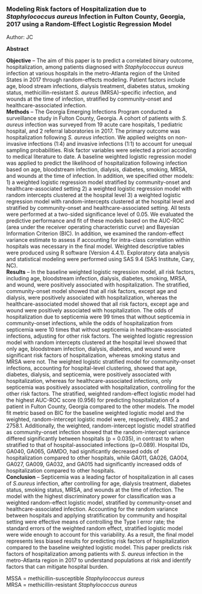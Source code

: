 ### Modeling Risk factors of Hospitalization due to *Staphylococcus aureus* Infection in Fulton County, Georgia, 2017 using a Random-Effect Logistic Regression Model
Author: JC<br>

**Abstract**

**Objective** – The aim of this paper is to predict a correlated binary outcome, hospitalization, among patients diagnosed with *Staphylococcus aureus* infection at various hospitals in the metro-Atlanta region of the United States in 2017 through random-effects modeling. Patient factors include age, blood stream infections, dialysis treatment, diabetes status, smoking status, methicillin-resistant *S. aureus* (MRSA)-specific infection, and wounds at the time of infection, stratified by community-onset and healthcare-associated infection.<br>
**Methods** – The Georgia Emerging Infections Program conducted a surveillance study in Fulton County, Georgia. A cohort of patients with *S. aureus* infection was surveyed from 19 acute care hospitals, 1 pediatric hospital, and 2 referral laboratories in 2017. The primary outcome was hospitalization following *S. aureus* infection. We applied weights on non-invasive infections (1:4) and invasive infections (1:1) to account for unequal sampling probabilities. Risk factor variables were selected a priori according to medical literature to date. A baseline weighted logistic regression model was applied to predict the likelihood of hospitalization following infection based on age, bloodstream infection, dialysis, diabetes, smoking, MRSA, and wounds at the time of infection. In addition, we specified other models: 1) a weighted logistic regression model stratified by community-onset and healthcare-associated setting 2) a weighted logistic regression model with random intercepts clustered at the hospital level 3) a weighted logistic regression model with random-intercepts clustered at the hospital level and stratified by community-onset and healthcare-associated setting. All tests were performed at a two-sided significance level of 0.05. We evaluated the predictive performance and fit of these models based on the AUC-ROC (area under the receiver operating characteristic curve) and Bayesian Information Criterion (BIC). In addition, we examined the random-effect variance estimate to assess if accounting for intra-class correlation within hospitals was necessary in the final model. Weighted descriptive tables were produced using R software (Version 4.4.1). Exploratory data analysis and statistical modeling were performed using SAS 9.4 (SAS Institute, Cary, NC).<br>
**Results** – In the baseline weighted logistic regression model, all risk factors, including age, bloodstream infection, dialysis, diabetes, smoking, MRSA, and wound, were positively associated with hospitalization. The stratified, community-onset model showed that all risk factors, except age and dialysis, were positively associated with hospitalization, whereas the healthcare-associated model showed that all risk factors, except age and wound were positively associated with hospitalization. The odds of hospitalization due to septicemia were 99 times that without septicemia in community-onset infections, while the odds of hospitalization from septicemia were 10 times that without septicemia in healthcare-associated infections, adjusting for other risk factors. The weighted logistic regression model with random intercepts clustered at the hospital level showed that only age, bloodstream infection, dialysis, diabetes, and wound were significant risk factors of hospitalization, whereas smoking status and MRSA were not. The weighted logistic stratified model for community-onset infections, accounting for hospital-level clustering, showed that age, diabetes, dialysis, and septicemia, were positively associated with hospitalization, whereas for healthcare-associated infections, only septicemia was positively associated with hospitalization, controlling for the other risk factors. The stratified, weighted random-effect logistic model had the highest AUC-ROC score (0.956) for predicting hospitalization of a patient in Fulton County, Georgia compared to the other models. The model fit metric based on BIC for the baseline weighted logistic model and the weighted, random-intercept logistic model were, respectively, 4185.2 and 2758.1. Additionally, the weighted, random-intercept logistic model stratified as community-onset infection showed that the random-intercept variance differed significantly between hospitals (p = 0.035), in contrast to when stratified to that of hospital-associated infections (p=0.089). Hospital IDs, GA040, GA065, GAMDO, had significantly decreased odds of hospitalization compared to other hospitals, while GA011, GA026, GA004, GA027, GA009, GA032, and GA015 had significantly increased odds of hospitalization compared to other hospitals.<br>
**Conclusion** – Septicemia was a leading factor of hospitalization in all cases of *S.aureus* infection, after controlling for age, dialysis treatment, diabetes status, smoking status, MRSA, and wounds at the time of infection. The model with the highest discriminatory power for classification was a weighted random-effect logistic model, stratified by community-onset and healthcare-associated infection. Accounting for the random variance between hospitals and applying stratification by community and hospital setting were effective means of controlling the Type I error rate; the standard errors of the weighted random effect, stratified logistic model were wide enough to account for this variability. As a result, the final model represents less biased results for predicting risk factors of hospitalization compared to the baseline weighted logistic model. This paper predicts risk factors of hospitalization among patients with *S. aureus* infection in the metro-Atlanta region in 2017 to understand populations at risk and identify factors that can mitigate hospital burden.<br>


MSSA = methicillin-susceptible *Staphylococcus aureus*<br>
MRSA = methicillin-resistant *Staphylococcus aureus*
